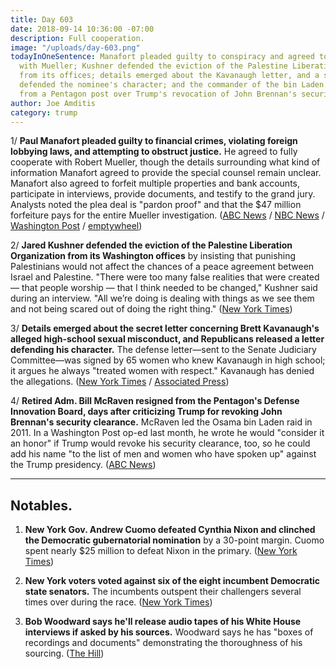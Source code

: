 ```yaml
---
title: Day 603
date: 2018-09-14 10:36:00 -07:00
description: Full cooperation.
image: "/uploads/day-603.png"
todayInOneSentence: Manafort pleaded guilty to conspiracy and agreed to fully cooperate
  with Mueller; Kushner defended the eviction of the Palestine Liberation Organization
  from its offices; details emerged about the Kavanaugh letter, and a second letter
  defended the nominee's character; and the commander of the bin Laden raid resigned
  from a Pentagon post over Trump's revocation of John Brennan's security clearance.
author: Joe Amditis
category: trump
---
```


1/ **Paul Manafort pleaded guilty to financial crimes, violating foreign lobbying laws, and attempting to obstruct justice.** He agreed to fully cooperate with Robert Mueller, though the details surrounding what kind of information Manafort agreed to provide the special counsel remain unclear. Manafort also agreed to forfeit multiple properties and bank accounts, participate in interviews, provide documents, and testify to the grand jury. Analysts noted the plea deal is "pardon proof" and that the $47 million forfeiture pays for the entire Mueller investigation. ([ABC News](https://abcnews.go.com/Politics/paul-manafort-plead-guilty-forfeit-assets-special-counsel/story?id=57823235) / [NBC News](https://www.nbcnews.com/politics/politics-news/paul-manafort-pleads-guilty-mueller-probe-n909576) / [Washington Post](https://www.washingtonpost.com/world/national-security/manafort-plans-to-plead-guilty-to-second-set-of-charges/2018/09/14/a1541068-b5c9-11e8-a7b5-adaaa5b2a57f_story.html?utm_term=.b488b63dce33) / [emptywheel](https://www.emptywheel.net/2018/09/14/the-manafort-plea-is-pardon-proof/))

2/ **Jared Kushner defended the eviction of the Palestine Liberation Organization from its Washington offices** by insisting that punishing Palestinians would not affect the chances of a peace agreement between Israel and Palestine. "There were too many false realities that were created — that people worship — that I think needed to be changed," Kushner said during an interview. "All we’re doing is dealing with things as we see them and not being scared out of doing the right thing." ([New York Times](https://www.nytimes.com/2018/09/13/world/middleeast/kushner-palestinians-israel.html))

3/ **Details emerged about the secret letter concerning Brett Kavanaugh's alleged high-school sexual misconduct, and Republicans released a letter defending his character.** The defense letter—sent to the Senate Judiciary Committee—was signed by 65 women who knew Kavanaugh in high school; it argues he always "treated women with respect." Kavanaugh has denied the allegations. ([New York Times](https://www.nytimes.com/2018/09/14/us/politics/kavanaugh-assault-allegation-letter.html) / [Associated Press](https://apnews.com/ee8c3ce45bd5427a8830c6eb6ff42e1f))

4/ **Retired Adm. Bill McRaven resigned from the Pentagon's Defense Innovation Board, days after criticizing Trump for revoking John Brennan's security clearance.** McRaven led the Osama bin Laden raid in 2011. In a Washington Post op-ed last month, he wrote he would "consider it an honor" if Trump would revoke his security clearance, too, so he could add his name "to the list of men and women who have spoken up" against the Trump presidency. ([ABC News](https://abcnews.go.com/Politics/bin-laden-raid-commander-resigns-pentagon-board-criticizing/story?id=57817765))

---

## Notables.

1. **New York Gov. Andrew Cuomo defeated Cynthia Nixon and clinched the Democratic gubernatorial nomination** by a 30-point margin. Cuomo spent nearly $25 million to defeat Nixon in the primary. ([New York Times](https://www.nytimes.com/2018/09/13/nyregion/andrew-cuomo-cynthia-nixon-wins-governors-race.html))

2. **New York voters voted against six of the eight incumbent Democratic state senators.** The incumbents outspent their challengers several times over during the race.  ([New York Times](https://www.nytimes.com/2018/09/13/nyregion/state-senate-election-results-idc-klein.html))

3. **Bob Woodward says he'll release audio tapes of his White House interviews if asked by his sources.** Woodward says he has "boxes of recordings and documents" demonstrating the thoroughness of his sourcing.  ([The Hill](http://thehill.com/homenews/media/406682-woodward-ill-release-tapes-of-book-interviews-if-source-asks-me-to))